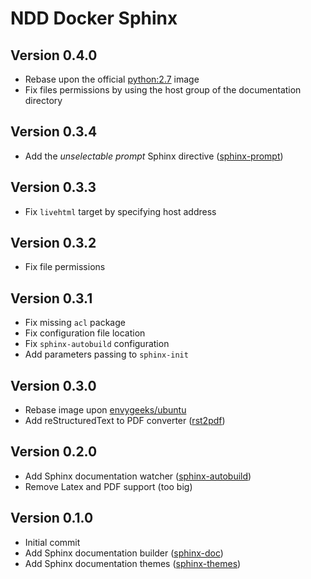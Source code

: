 # NDD Docker Sphinx

## Version 0.4.0

- Rebase upon the official [python:2.7](https://hub.docker.com/_/python/) image
- Fix files permissions by using the host group of the documentation directory

## Version 0.3.4

- Add the _unselectable prompt_ Sphinx directive ([sphinx-prompt](https://github.com/sbrunner/sphinx-prompt))

## Version 0.3.3

- Fix `livehtml` target by specifying host address

## Version 0.3.2

- Fix file permissions

## Version 0.3.1

- Fix missing `acl` package
- Fix configuration file location
- Fix `sphinx-autobuild` configuration
- Add parameters passing to `sphinx-init`

## Version 0.3.0

- Rebase image upon [envygeeks/ubuntu](https://github.com/envygeeks/docker-ubuntu)
- Add reStructuredText to PDF converter ([rst2pdf](https://github.com/rst2pdf/rst2pdf))

## Version 0.2.0

- Add Sphinx documentation watcher ([sphinx-autobuild](https://github.com/GaretJax/sphinx-autobuild))
- Remove Latex and PDF support (too big)

## Version 0.1.0

- Initial commit
- Add Sphinx documentation builder ([sphinx-doc](http://sphinx-doc.org))
- Add Sphinx documentation themes ([sphinx-themes](http://docs.writethedocs.org/tools/sphinx-themes))
